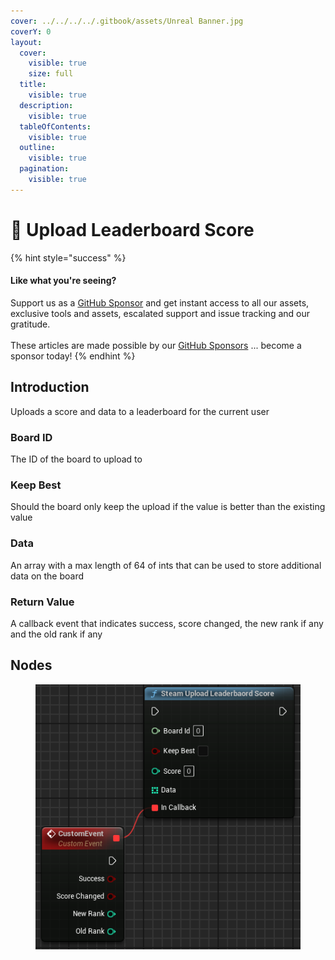 ```yaml
---
cover: ../../../../.gitbook/assets/Unreal Banner.jpg
coverY: 0
layout:
  cover:
    visible: true
    size: full
  title:
    visible: true
  description:
    visible: true
  tableOfContents:
    visible: true
  outline:
    visible: true
  pagination:
    visible: true
---
```


# 🔵 Upload Leaderboard Score

{% hint style="success" %}
#### Like what you're seeing?

Support us as a [GitHub Sponsor](../../../../where-to-buy/become-a-sponsor.md) and get instant access to all our assets, exclusive tools and assets, escalated support and issue tracking and our gratitude.\
\
These articles are made possible by our [GitHub Sponsors](../../../../where-to-buy/become-a-sponsor.md) ... become a sponsor today!
{% endhint %}

## Introduction

Uploads a score and data to a leaderboard for the current user

### Board ID

The ID of the board to upload to

### Keep Best

Should the board only keep the upload if the value is better than the existing value

### Data

An array with a max length of 64 of ints that can be used to store additional data on the board

### Return Value

A callback event that indicates success, score changed, the new rank if any and the old rank if any

## Nodes

<figure><img src="../../../../.gitbook/assets/image (329).png" alt=""><figcaption></figcaption></figure>
